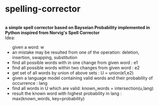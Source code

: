 <h1> spelling-corrector </h1> <br>
<strong>a simple spell corrector based on Bayseian Probability implemented in Python inspired from Norvig's Spell Corrector </strong>
<br>
  Idea:   
  <ul>given a word: w   
  <li>an mistake may be resulted from one of the operation: deletion, insertion, swapping, substitution</li>   
  <li>find all possible words with in one change from given word : e1   </li>
  <li>find all possible words within two changes from given word : e2   </li>
  <li>get set of all words by union of above sets : U = union(e1,e2)     </li>
  <li>given a language model containing valid words and their probability of occurrence : lang   </li>
  <li>find all words in U which are valid: known_words = intersection(u,lang) </li>  
  <li>result the known word with highest probability in lang : max(known_words, key=probability)   </li>
</ul>

